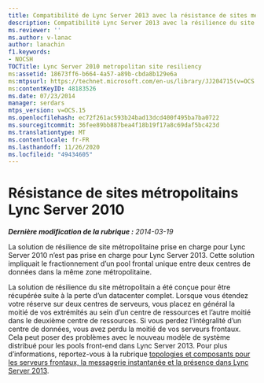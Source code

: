 ```yaml
---
title: Compatibilité de Lync Server 2013 avec la résistance de sites métropolitains Lync Server 2010
description: Compatibilité Lync Server 2013 avec la résilience du site métropolitain de Lync Server 2010.
ms.reviewer: ''
ms.author: v-lanac
author: lanachin
f1.keywords:
- NOCSH
TOCTitle: Lync Server 2010 metropolitan site resiliency
ms:assetid: 18673ff6-b664-4a57-a89b-cbda8b129e6a
ms:mtpsurl: https://technet.microsoft.com/en-us/library/JJ204715(v=OCS.15)
ms:contentKeyID: 48183526
ms.date: 07/23/2014
manager: serdars
mtps_version: v=OCS.15
ms.openlocfilehash: ec72f261ac593b24bad13dcd400f495ba7ba0722
ms.sourcegitcommit: 36fee89bb887bea4f18b19f17a8c69daf5bc423d
ms.translationtype: MT
ms.contentlocale: fr-FR
ms.lasthandoff: 11/26/2020
ms.locfileid: "49434605"
---
```

# <a name="lync-server-2010-metropolitan-site-resiliency"></a>Résistance de sites métropolitains Lync Server 2010

<div data-xmlns="http://www.w3.org/1999/xhtml">

<div class="topic" data-xmlns="http://www.w3.org/1999/xhtml" data-msxsl="urn:schemas-microsoft-com:xslt" data-cs="https://msdn.microsoft.com/">

<div data-asp="https://msdn2.microsoft.com/asp">



</div>

<div id="mainSection">

<div id="mainBody">

<span> </span>

_**Dernière modification de la rubrique :** 2014-03-19_

La solution de résilience de site métropolitaine prise en charge pour Lync Server 2010 n’est pas prise en charge pour Lync Server 2013. Cette solution impliquait le fractionnement d’un pool frontal unique entre deux centres de données dans la même zone métropolitaine.

La solution de résilience du site métropolitain a été conçue pour être récupérée suite à la perte d’un datacenter complet. Lorsque vous étendez votre réserve sur deux centres de serveurs, vous placez en général la moitié de vos extrémités au sein d’un centre de ressources et l’autre moitié dans le deuxième centre de ressources. Si vous perdez l’intégralité d’un centre de données, vous avez perdu la moitié de vos serveurs frontaux. Cela peut poser des problèmes avec le nouveau modèle de système distribué pour les pools front-end dans Lync Server 2013. Pour plus d’informations, reportez-vous à la rubrique [topologies et composants pour les serveurs frontaux, la messagerie instantanée et la présence dans Lync Server 2013](lync-server-2013-topologies-and-components-for-front-end-servers-instant-messaging-and-presence.md).

</div>

<span> </span>

</div>

</div>

</div>

